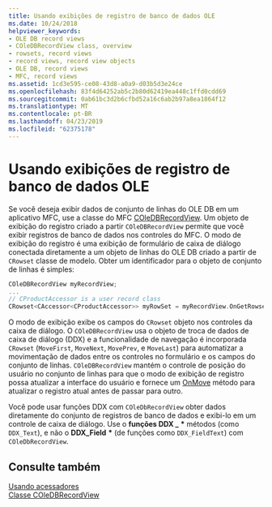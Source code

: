 ```yaml
---
title: Usando exibições de registro de banco de dados OLE
ms.date: 10/24/2018
helpviewer_keywords:
- OLE DB record views
- COleDBRecordView class, overview
- rowsets, record views
- record views, record view objects
- OLE DB, record views
- MFC, record views
ms.assetid: 1cd3e595-ce08-43d8-a0a9-d03b5d3e24ce
ms.openlocfilehash: 83f4d64252ab5c2b80d62419ea448c1ffd0cdd69
ms.sourcegitcommit: 0ab61bc3d2b6cfbd52a16c6ab2b97a8ea1864f12
ms.translationtype: MT
ms.contentlocale: pt-BR
ms.lasthandoff: 04/23/2019
ms.locfileid: "62375178"
---
```

# <a name="using-ole-db-record-views"></a>Usando exibições de registro de banco de dados OLE

Se você deseja exibir dados de conjunto de linhas do OLE DB em um aplicativo MFC, use a classe do MFC [COleDBRecordView](../../mfc/reference/coledbrecordview-class.md). Um objeto de exibição do registro criado a partir `COleDBRecordView` permite que você exibir registros de banco de dados nos controles do MFC. O modo de exibição do registro é uma exibição de formulário de caixa de diálogo conectada diretamente a um objeto de linhas do OLE DB criado a partir de `CRowset` classe de modelo. Obter um identificador para o objeto de conjunto de linhas é simples:

```cpp
COleDBRecordView myRecordView;
...
// CProductAccessor is a user record class
CRowset<CAccessor<CProductAccessor>> myRowSet = myRecordView.OnGetRowset();
```

O modo de exibição exibe os campos do `CRowset` objeto nos controles da caixa de diálogo. O `COleDBRecordView` usa o objeto de troca de dados de caixa de diálogo (DDX) e a funcionalidade de navegação é incorporada `CRowset` (`MoveFirst`, `MoveNext`, `MovePrev`, e `MoveLast`) para automatizar a movimentação de dados entre os controles no formulário e os campos do conjunto de linhas. `COleDBRecordView` mantém o controle de posição do usuário no conjunto de linhas para que o modo de exibição de registro possa atualizar a interface do usuário e fornece um [OnMove](../../mfc/reference/coledbrecordview-class.md#onmove) método para atualizar o registro atual antes de passar para outro.

Você pode usar funções DDX com `COleDbRecordView` obter dados diretamente do conjunto de registros de banco de dados e exibi-lo em um controle de caixa de diálogo. Use o **funções DDX _** <strong>\*</strong> métodos (como `DDX_Text`), e não o **DDX_Field** <strong>\*</strong> (de funções como `DDX_FieldText`) com `COleDbRecordView`.

## <a name="see-also"></a>Consulte também

[Usando acessadores](../../data/oledb/using-accessors.md)<br/>
[Classe COleDBRecordView](../../mfc/reference/coledbrecordview-class.md)<br/>
